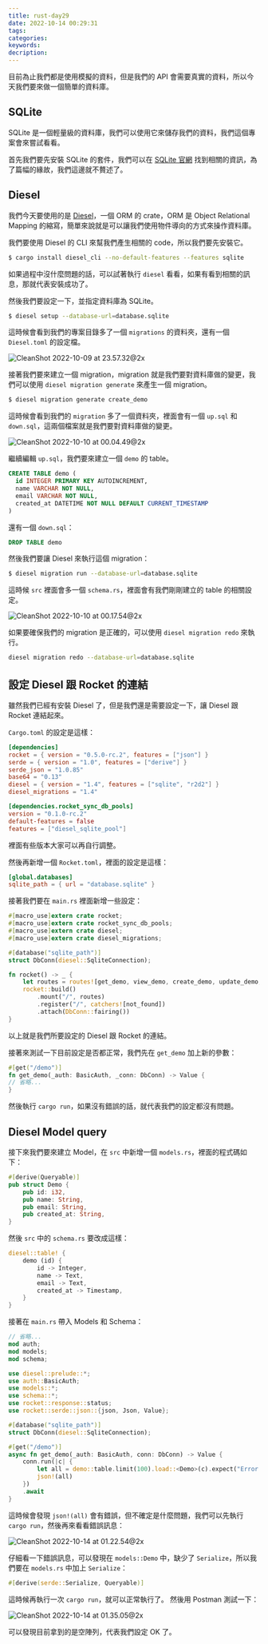 ```yaml
---
title: rust-day29
date: 2022-10-14 00:29:31
tags:
categories:
keywords:
decription:
---
```



目前為止我們都是使用模擬的資料，但是我們的 API 會需要真實的資料，所以今天我們要來做一個簡單的資料庫。

## SQLite

SQLite 是一個輕量級的資料庫，我們可以使用它來儲存我們的資料，我們這個專案會來嘗試看看。

首先我們要先安裝 SQLite 的套件，我們可以在 [SQLite 官網](https://www.sqlite.org/) 找到相關的資訊，為了篇幅的緣故，我們這邊就不贅述了。

## Diesel

我們今天要使用的是 [Diesel](https://diesel.rs/)，一個 ORM 的 crate，ORM 是 Object Relational Mapping 的縮寫，簡單來說就是可以讓我們使用物件導向的方式來操作資料庫。

我們要使用 Diesel 的 CLI 來幫我們產生相關的 code，所以我們要先安裝它。

```bash
$ cargo install diesel_cli --no-default-features --features sqlite
```

如果過程中沒什麼問題的話，可以試著執行 `diesel` 看看，如果有看到相關的訊息，那就代表安裝成功了。

然後我們要設定一下，並指定資料庫為 SQLite。

```bash
$ diesel setup --database-url=database.sqlite
```

這時候會看到我們的專案目錄多了一個 `migrations` 的資料夾，還有一個 `Diesel.toml` 的設定檔。

![CleanShot 2022-10-09 at 23.57.32@2x](https://i.imgur.com/5ptnu6o.png)

接著我們要來建立一個 migration，migration 就是我們要對資料庫做的變更，我們可以使用 `diesel migration generate` 來產生一個 migration。

```bash
$ diesel migration generate create_demo
```

這時候會看到我們的 `migration` 多了一個資料夾，裡面會有一個 `up.sql` 和 `down.sql`，這兩個檔案就是我們要對資料庫做的變更。

![CleanShot 2022-10-10 at 00.04.49@2x](https://i.imgur.com/O3GhUwU.png)

繼續編輯 `up.sql`，我們要來建立一個 `demo` 的 table。

```sql
CREATE TABLE demo (
  id INTEGER PRIMARY KEY AUTOINCREMENT,
  name VARCHAR NOT NULL,
  email VARCHAR NOT NULL,
  created_at DATETIME NOT NULL DEFAULT CURRENT_TIMESTAMP
)
```

還有一個 `down.sql`：

```sql
DROP TABLE demo
```

然後我們要讓 Diesel 來執行這個 migration：

```bash
$ diesel migration run --database-url=database.sqlite
```

這時候 `src` 裡面會多一個 `schema.rs`，裡面會有我們剛剛建立的 table 的相關設定。

![CleanShot 2022-10-10 at 00.17.54@2x](https://i.imgur.com/mkd6yJ8.png)

如果要確保我們的 migration 是正確的，可以使用 `diesel migration redo` 來執行。

```bash
diesel migration redo --database-url=database.sqlite
```

## 設定 Diesel 跟 Rocket 的連結

雖然我們已經有安裝 Diesel 了，但是我們還是需要設定一下，讓 Diesel 跟 Rocket 連結起來。

`Cargo.toml` 的設定是這樣：

```toml
[dependencies]
rocket = { version = "0.5.0-rc.2", features = ["json"] }
serde = { version = "1.0", features = ["derive"] }
serde_json = "1.0.85"
base64 = "0.13"
diesel = { version = "1.4", features = ["sqlite", "r2d2"] }
diesel_migrations = "1.4"

[dependencies.rocket_sync_db_pools]
version = "0.1.0-rc.2"
default-features = false
features = ["diesel_sqlite_pool"]
```

裡面有些版本大家可以再自行調整。

然後再新增一個 `Rocket.toml`，裡面的設定是這樣：

```toml
[global.databases]
sqlite_path = { url = "database.sqlite" }
```

接著我們要在 `main.rs` 裡面新增一些設定：

```rust
#[macro_use]extern crate rocket;
#[macro_use]extern crate rocket_sync_db_pools;
#[macro_use]extern crate diesel;
#[macro_use]extern crate diesel_migrations;

#[database("sqlite_path")]
struct DbConn(diesel::SqliteConnection);

fn rocket() -> _ {
    let routes = routes![get_demo, view_demo, create_demo, update_demo, delete_demo];
    rocket::build()
        .mount("/", routes)
        .register("/", catchers![not_found])
        .attach(DbConn::fairing())
}
```

以上就是我們所要設定的 Diesel 跟 Rocket 的連結。

接著來測試一下目前設定是否都正常，我們先在 `get_demo` 加上新的參數：

```rust
#[get("/demo")]
fn get_demo(_auth: BasicAuth, _conn: DbConn) -> Value {
// 省略...
}
```

然後執行 `cargo run`，如果沒有錯誤的話，就代表我們的設定都沒有問題。

## Diesel Model query

接下來我們要來建立 Model，在 `src` 中新增一個 `models.rs`，裡面的程式碼如下：

```rust
#[derive(Queryable)]
pub struct Demo {
    pub id: i32,
    pub name: String,
    pub email: String,
    pub created_at: String,
}
```

然後 `src` 中的 `schema.rs` 要改成這樣：

```rust
diesel::table! {
    demo (id) {
        id -> Integer,
        name -> Text,
        email -> Text,
        created_at -> Timestamp,
    }
}
```

接著在 `main.rs` 帶入 Models 和 Schema：

```rust
// 省略...
mod auth;
mod models;
mod schema;

use diesel::prelude::*;
use auth::BasicAuth;
use models::*;
use schema::*;
use rocket::response::status;
use rocket::serde::json::{json, Json, Value};

#[database("sqlite_path")]
struct DbConn(diesel::SqliteConnection);

#[get("/demo")]
async fn get_demo(_auth: BasicAuth, conn: DbConn) -> Value {
    conn.run(|c| {
        let all = demo::table.limit(100).load::<Demo>(c).expect("Error loading demo");
        json!(all)
    })
    .await
}
```

這時候會發現 `json!(all)` 會有錯誤，但不確定是什麼問題，我們可以先執行 `cargo run`，然後再來看看錯誤訊息：

![CleanShot 2022-10-14 at 01.22.54@2x](https://i.imgur.com/kTdcWCJ.png)

仔細看一下錯誤訊息，可以發現在 `models::Demo` 中，缺少了 `Serialize`，所以我們要在 `models.rs` 中加上 `Serialize`：

```rust
#[derive(serde::Serialize, Queryable)]
```

這時候再執行一次 `cargo run`，就可以正常執行了。
然後用 Postman 測試一下：

![CleanShot 2022-10-14 at 01.35.05@2x](https://i.imgur.com/ISII8Dg.png)

可以發現目前拿到的是空陣列，代表我們設定 OK 了。